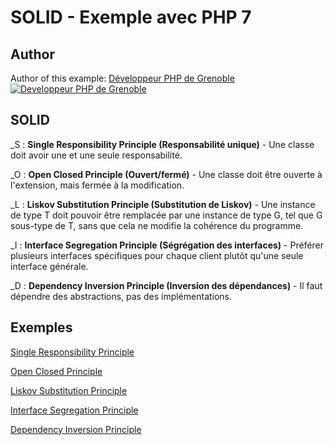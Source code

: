 # SOLID - Exemple avec PHP 7




## Author

Author of this example:
[Développeur PHP de Grenoble](https://www.devandweb.fr)
[![Developpeur PHP de Grenoble](https://www.devandweb.fr/medias/website/developpeur-web.png)](https://www.devandweb.fr)






## SOLID

_S :
**Single Responsibility Principle (Responsabilité unique)** - Une classe doit avoir une et une seule responsabilité.

_O :
**Open Closed Principle (Ouvert/fermé)** - Une classe doit être ouverte à l'extension, mais fermée à la modification.

_L :
**Liskov Substitution Principle (Substitution de Liskov)** - Une instance de type T doit pouvoir être remplacée par une instance de type G, tel que G sous-type de T, sans que cela ne modifie la cohérence du programme.

_I :
**Interface Segregation Principle (Ségrégation des interfaces)** - Préférer plusieurs interfaces spécifiques pour chaque client plutôt qu'une seule interface générale.

_D :
**Dependency Inversion Principle (Inversion des dépendances)** - Il faut dépendre des abstractions, pas des implémentations.






## Exemples

[Single Responsibility Principle](https://github.com/stephweb/solid-php/tree/master/src/1_single-responsibility-principle)

[Open Closed Principle](https://github.com/stephweb/solid-php/tree/master/src/2_open-closed-principle)

[Liskov Substitution Principle](https://github.com/stephweb/solid-php/tree/master/src/3_liskov-substitution-principle)

[Interface Segregation Principle](https://github.com/stephweb/solid-php/tree/master/src/4_interface-segregation-principle)

[Dependency Inversion Principle](https://github.com/stephweb/solid-php/tree/master/src/5_dependency-inversion-principle)